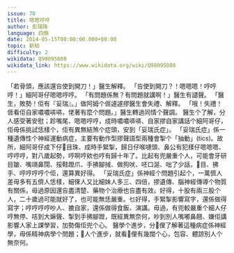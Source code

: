 ```yaml
---
issue: 70
title: 嗯嗯哼哼
author: 彭瑞珠
language: 四縣
date: 2014-05-15T00:00:00.000+08:00
topic: 新知
difficulty: 2
wikidata: Q98095888
wikidata_link: https://www.wikidata.org/wiki/Q98095888
---
```

「若骨頭，應該還吂使到開刀！」醫生解釋。
「吂使到開刀？！嗯嗯嗯！哼哼哼！」細阿哥仔嗯嗯哼哼。
「有問題係無？有問題就講啊！」醫生有譴聲。
「醫生，敗勢！佢有『妥瑞』。」做阿姆个𠊎遽遽摎醫生會失禮、解釋。
「哦！失禮！𠊎看佢自家噥噥哢哢，恅著有麼个問題。」醫生轉過同情个聲調。
醫生个了解，分人感受著安慰；跈嘴尾、嗯嗯哼哼，成時噥噥哢哢、自家摎自家講話个細阿哥仔，佢毋係挑試恁樣个，佢有異無結煞个症頭，安到「妥瑞氏症」。
「妥瑞氏症」係一種遺傳性个神經運動病症，主要有動作型摎聲語型兩種會掣个「抽動」(tics)。故所，細阿哥仔成下仔𥍉目珠、成時手緊掣，歸日仔喉嗹頭、鼻公有犯樣仔嗯嗯嗯、哼哼哼，對八歲起勢，哼啊哼欸也哼有歸十年了。比起有兜嚴重个人，可能會牙研目皺、嘴竵鼻閕、挼鞋蹬爪、手拂腳掝、做狗吠、呸口涎、咄了少話，𥍉目、拂手、哼哼哼哼个佢，還算異好得。
「妥瑞氏症」係神經个問題引起个，一萬儕人差毋多有五儕人恁樣，細倈人又比細妹人多三、四倍，摎遺傳、腦神經傳導个物質有關係，毋過原因還吂盡清楚、藥物个治療也吂盡有效。好得，十股有兩三股个人，二十歲過可能就好了，也可能無恁嚴重。乜好得，手緊掣影響寫字，還係做得寫字；哼哼哼哼吵人、摝自家，還係做得食飯、演講。毋過，有兜較嚴重个細人仔哼無停、咭到大嫲聲、掣到手拂腳蹬，既經異無奈何，吵到別人嘴嘟鼻翹、嫌佢講影響人家上課學習，加勢傷佢兜个心。
醫學个進步，分𫣆俚了解著這種病症係神經學，毋係精神病學个問題；𫣆人个進步，就看𫣆俚有幾闊个心，包容、體諒別人个無奈何。